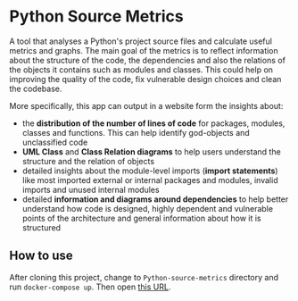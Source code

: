 # Python Source Metrics

A tool that analyses a Python's project source files and calculate useful metrics and graphs. 
The main goal of the metrics is to reflect information about the structure of the code, the dependencies and 
also the relations of the objects it contains such as modules and classes. This could help on improving the 
quality of the code, fix vulnerable design choices and clean the codebase. 

More specifically, this app can output in a website form the insights about:
* the **distribution of the number of lines of code** for packages, modules, classes and functions. This can help identify
god-objects and unclassified code
* **UML Class** and **Class Relation diagrams** to help users understand the structure and the relation of objects
* detailed insights about the module-level imports (**import statements**) like most imported external or internal 
packages and modules, invalid imports and unused internal modules
* detailed **information and diagrams around dependencies** to help better understand how code is designed,
highly dependent and vulnerable points of the architecture and general information about how it is structured

## How to use
After cloning this project, change to `Python-source-metrics` directory and run `docker-compose up`. Then open [this
 URL](http://localhost:5001/).